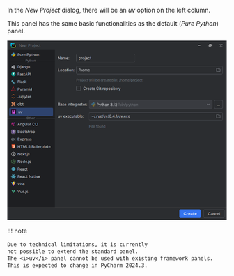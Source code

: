 In the <i>New Project</i> dialog,
there will be an <i>uv</i> option on the left column.

This panel has the same basic functionalities
as the default (<i>Pure Python</i>) panel.

![](../assets/uv-new-project-panel.png)

!!! note

    Due to technical limitations, it is currently
    not possible to extend the standard panel.
    The <i>uv</i> panel cannot be used with existing framework panels.
    This is expected to change in PyCharm 2024.3.
